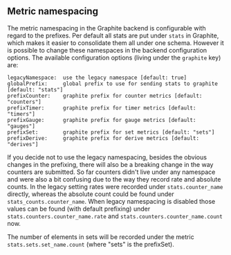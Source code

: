 Metric namespacing
-------------------
The metric namespacing in the Graphite backend is configurable with regard to
the prefixes. Per default all stats are put under `stats` in Graphite, which
makes it easier to consolidate them all under one schema. However it is
possible to change these namespaces in the backend configuration options.
The available configuration options (living under the `graphite` key) are:

```
legacyNamespace:  use the legacy namespace [default: true]
globalPrefix:     global prefix to use for sending stats to graphite [default: "stats"]
prefixCounter:    graphite prefix for counter metrics [default: "counters"]
prefixTimer:      graphite prefix for timer metrics [default: "timers"]
prefixGauge:      graphite prefix for gauge metrics [default: "gauges"]
prefixSet:        graphite prefix for set metrics [default: "sets"]
prefixDerive:     graphite prefix for derive metrics [default: "derives"]
```

If you decide not to use the legacy namespacing, besides the obvious changes
in the prefixing, there will also be a breaking change in the way counters are
submitted. So far counters didn't live under any namespace and were also a bit
confusing due to the way they record rate and absolute counts. In the legacy
setting rates were recorded under `stats.counter_name` directly, whereas the
absolute count could be found under `stats_counts.counter_name`. When legacy namespacing
is disabled those values can be found (with default prefixing)
under `stats.counters.counter_name.rate` and
`stats.counters.counter_name.count` now.

The number of elements in sets will be recorded under the metric
`stats.sets.set_name.count` (where "sets" is the prefixSet).

